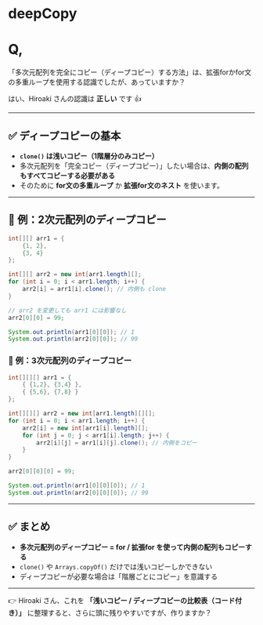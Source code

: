 # deepCopy

# Q,

「多次元配列を完全にコピー（ディープコピー）する方法」は、拡張forかfor文の多重ループを使用する認識でしたが、あっていますか？

はい、Hiroaki さんの認識は **正しい** です 👍

---

## ✅ ディープコピーの基本

- **`clone()` は浅いコピー（1階層分のみコピー）**
- 多次元配列を「完全コピー（ディープコピー）」したい場合は、**内側の配列もすべてコピーする必要がある**
- そのために **for文の多重ループ** か **拡張for文のネスト** を使います。

---

## 📌 例：2次元配列のディープコピー

```java
int[][] arr1 = {
    {1, 2},
    {3, 4}
};

int[][] arr2 = new int[arr1.length][];
for (int i = 0; i < arr1.length; i++) {
    arr2[i] = arr1[i].clone(); // 内側も clone
}

// arr2 を変更しても arr1 には影響なし
arr2[0][0] = 99;

System.out.println(arr1[0][0]); // 1
System.out.println(arr2[0][0]); // 99
```

### **📌 例：3次元配列のディープコピー**

```java
int[][][] arr1 = {
    { {1,2}, {3,4} },
    { {5,6}, {7,8} }
};

int[][][] arr2 = new int[arr1.length][][];
for (int i = 0; i < arr1.length; i++) {
    arr2[i] = new int[arr1[i].length][];
    for (int j = 0; j < arr1[i].length; j++) {
        arr2[i][j] = arr1[i][j].clone(); // 内側をコピー
    }
}

arr2[0][0][0] = 99;

System.out.println(arr1[0][0][0]); // 1
System.out.println(arr2[0][0][0]); // 99
```

---

## ✅ まとめ

- **多次元配列のディープコピー = for / 拡張for を使って内側の配列もコピーする**
- `clone()` や `Arrays.copyOf()` だけでは浅いコピーしかできない
- ディープコピーが必要な場合は「階層ごとにコピー」を意識する

---

👉 Hiroaki さん、これを **「浅いコピー / ディープコピーの比較表（コード付き）」** に整理すると、さらに頭に残りやすいですが、作りますか？